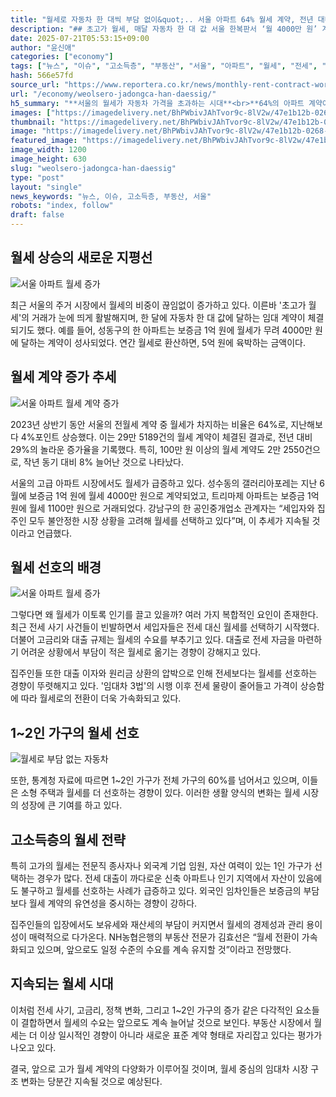 ```yaml
---
title: "월세로 자동차 한 대씩 부담 없이&quot;.. 서울 아파트 64% 월세 계약, 전년 대비 29% 증가로 전세 대체"
description: "## 초고가 월세, 매달 자동차 한 대 값 서울 한복판서 ‘월 4000만 원’ 계약 ..."
date: 2025-07-21T05:53:15+09:00
author: "윤신애"
categories: ["economy"]
tags: ["뉴스", "이슈", "고소득층", "부동산", "서울", "아파트", "월세", "전세", "초고가 월세", "소비자지출패턴", "부동산시장변화"]
hash: 566e57fd
source_url: "https://www.reportera.co.kr/news/monthly-rent-contract-worth-40-million-won/"
url: "/economy/weolsero-jadongca-han-daessig/"
h5_summary: "**서울의 월세가 자동차 가격을 초과하는 시대**<br>**64%의 아파트 계약이 월세로 전환**"
images: ["https://imagedelivery.net/BhPWbivJAhTvor9c-8lV2w/47e1b12b-0268-40e7-fc50-2e3e24749600/public", "https://imagedelivery.net/BhPWbivJAhTvor9c-8lV2w/db2fed0a-b0e4-4ef1-876d-6d1d5b6a4e00/public", "https://imagedelivery.net/BhPWbivJAhTvor9c-8lV2w/c988f82e-6edf-429f-ceeb-3ed4679d5700/public", "https://imagedelivery.net/BhPWbivJAhTvor9c-8lV2w/10090961-8f0c-483c-6636-a895a93b6500/public", "https://imagedelivery.net/BhPWbivJAhTvor9c-8lV2w/15a5da30-75d0-4ece-0074-c98ab71dfb00/public"]
thumbnail: "https://imagedelivery.net/BhPWbivJAhTvor9c-8lV2w/47e1b12b-0268-40e7-fc50-2e3e24749600/public"
image: "https://imagedelivery.net/BhPWbivJAhTvor9c-8lV2w/47e1b12b-0268-40e7-fc50-2e3e24749600/public"
featured_image: "https://imagedelivery.net/BhPWbivJAhTvor9c-8lV2w/47e1b12b-0268-40e7-fc50-2e3e24749600/public"
image_width: 1200
image_height: 630
slug: "weolsero-jadongca-han-daessig"
type: "post"
layout: "single"
news_keywords: "뉴스, 이슈, 고소득층, 부동산, 서울"
robots: "index, follow"
draft: false
---
```


## 월세 상승의 새로운 지평선

![서울 아파트 월세 증가](https://imagedelivery.net/BhPWbivJAhTvor9c-8lV2w/db2fed0a-b0e4-4ef1-876d-6d1d5b6a4e00/public)


최근 서울의 주거 시장에서 월세의 비중이 끊임없이 증가하고 있다. 이른바 '초고가 월세'의 거래가 눈에 띄게 활발해지며, 한 달에 자동차 한 대 값에 달하는 임대 계약이 체결되기도 했다. 예를 들어, 성동구의 한 아파트는 보증금 1억 원에 월세가 무려 4000만 원에 달하는 계약이 성사되었다. 연간 월세로 환산하면, 5억 원에 육박하는 금액이다.

## 월세 계약 증가 추세

![서울 아파트 월세 계약 증가](https://imagedelivery.net/BhPWbivJAhTvor9c-8lV2w/15a5da30-75d0-4ece-0074-c98ab71dfb00/public)


2023년 상반기 동안 서울의 전월세 계약 중 월세가 차지하는 비율은 64%로, 지난해보다 4%포인트 상승했다. 이는 29만 5189건의 월세 계약이 체결된 결과로, 전년 대비 29%의 놀라운 증가율을 기록했다. 특히, 100만 원 이상의 월세 계약도 2만 2550건으로, 작년 동기 대비 8% 늘어난 것으로 나타났다.

서울의 고급 아파트 시장에서도 월세가 급증하고 있다. 성수동의 갤러리아포레는 지난 6월에 보증금 1억 원에 월세 4000만 원으로 계약되었고, 트리마제 아파트는 보증금 1억 원에 월세 1100만 원으로 거래되었다. 강남구의 한 공인중개업소 관계자는 “세입자와 집주인 모두 불안정한 시장 상황을 고려해 월세를 선택하고 있다”며, 이 추세가 지속될 것이라고 언급했다.

## 월세 선호의 배경

![서울 아파트 월세 증가](https://imagedelivery.net/BhPWbivJAhTvor9c-8lV2w/c988f82e-6edf-429f-ceeb-3ed4679d5700/public)


그렇다면 왜 월세가 이토록 인기를 끌고 있을까? 여러 가지 복합적인 요인이 존재한다. 최근 전세 사기 사건들이 빈발하면서 세입자들은 전세 대신 월세를 선택하기 시작했다. 더불어 고금리와 대출 규제는 월세의 수요를 부추기고 있다. 대출로 전세 자금을 마련하기 어려운 상황에서 부담이 적은 월세로 옮기는 경향이 강해지고 있다.

집주인들 또한 대출 이자와 원리금 상환의 압박으로 인해 전세보다는 월세를 선호하는 경향이 뚜렷해지고 있다. '임대차 3법'의 시행 이후 전세 물량이 줄어들고 가격이 상승함에 따라 월세로의 전환이 더욱 가속화되고 있다.

## 1~2인 가구의 월세 선호

![월세로 부담 없는 자동차](https://imagedelivery.net/BhPWbivJAhTvor9c-8lV2w/10090961-8f0c-483c-6636-a895a93b6500/public)


또한, 통계청 자료에 따르면 1~2인 가구가 전체 가구의 60%를 넘어서고 있으며, 이들은 소형 주택과 월세를 더 선호하는 경향이 있다. 이러한 생활 양식의 변화는 월세 시장의 성장에 큰 기여를 하고 있다.

## 고소득층의 월세 전략

특히 고가의 월세는 전문직 종사자나 외국계 기업 임원, 자산 여력이 있는 1인 가구가 선택하는 경우가 많다. 전세 대출이 까다로운 신축 아파트나 인기 지역에서 자산이 있음에도 불구하고 월세를 선호하는 사례가 급증하고 있다. 외국인 임차인들은 보증금의 부담보다 월세 계약의 유연성을 중시하는 경향이 강하다.

집주인들의 입장에서도 보유세와 재산세의 부담이 커지면서 월세의 경제성과 관리 용이성이 매력적으로 다가온다. NH농협은행의 부동산 전문가 김효선은 “월세 전환이 가속화되고 있으며, 앞으로도 일정 수준의 수요를 계속 유지할 것”이라고 전망했다.

## 지속되는 월세 시대

이처럼 전세 사기, 고금리, 정책 변화, 그리고 1~2인 가구의 증가 같은 다각적인 요소들이 결합하면서 월세의 수요는 앞으로도 계속 늘어날 것으로 보인다. 부동산 시장에서 월세는 더 이상 일시적인 경향이 아니라 새로운 표준 계약 형태로 자리잡고 있다는 평가가 나오고 있다.

결국, 앞으로 고가 월세 계약의 다양화가 이루어질 것이며, 월세 중심의 임대차 시장 구조 변화는 당분간 지속될 것으로 예상된다.
